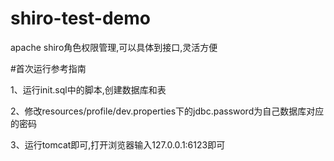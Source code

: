 # shiro-test-demo
apache shiro角色权限管理,可以具体到接口,灵活方便

#首次运行参考指南

1、运行init.sql中的脚本,创建数据库和表

2、修改resources/profile/dev.properties下的jdbc.password为自己数据库对应的密码

3、运行tomcat即可,打开浏览器输入127.0.0.1:6123即可